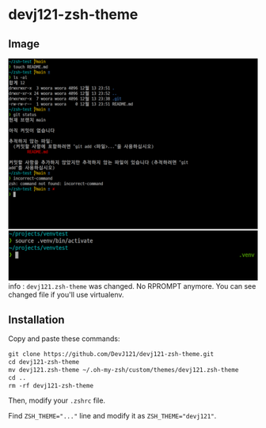 # devj121-zsh-theme

## Image
![git image](./git_test.png)
![virtualev image](./virtualenv_test.png)
info : ```devj121.zsh-theme``` was changed. No RPROMPT anymore. You can see changed file if you'll use virtualenv.

## Installation
Copy and paste these commands:
```
git clone https://github.com/DevJ121/devj121-zsh-theme.git
cd devj121-zsh-theme
mv devj121.zsh-theme ~/.oh-my-zsh/custom/themes/devj121.zsh-theme
cd ..
rm -rf devj121-zsh-theme
```

Then, modify your ```.zshrc``` file.

Find ```ZSH_THEME="..."``` line and modify it as ```ZSH_THEME="devj121"```.
